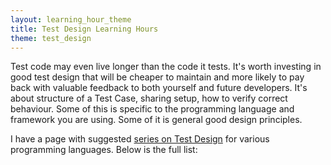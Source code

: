 ```yaml
---
layout: learning_hour_theme
title: Test Design Learning Hours
theme: test_design
---
```


Test code may even live longer than the code it tests. It's worth investing in good test design that will be cheaper to maintain and more likely to pay back with valuable feedback to both yourself and future developers. It's about structure of a Test Case, sharing setup, how to verify correct behaviour. Some of this is specific to the programming language and framework you are using. Some of it is general good design principles.

I have a page with suggested [series on Test Design](series/test_design.html) for various programming languages. Below is the full list:
